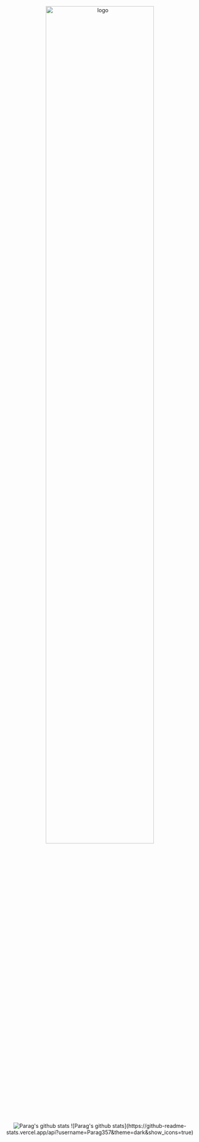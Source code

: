 <p align="center">
  <img src="https://github.com/Parag357/Parag357/blob/master/logo.png" alt="logo" width="75%" height="auto"> 
  <img src="https://github-readme-stats.vercel.app/api?username=Parag357&theme=dark&show_icons=true" alt="Parag's github stats"> 
![Parag's github stats](https://github-readme-stats.vercel.app/api?username=Parag357&theme=dark&show_icons=true)
</p>
